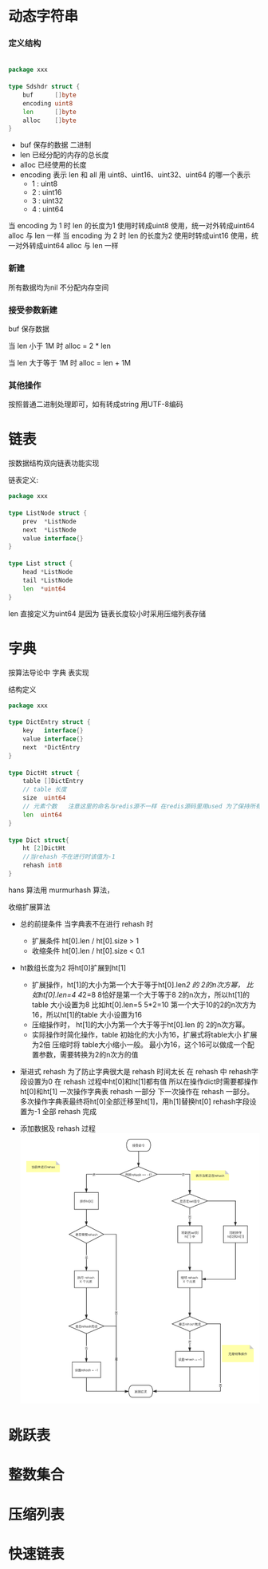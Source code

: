 # 动态字符串

### 定义结构

```go
 
package xxx

type Sdshdr struct {
    buf      []byte
    encoding uint8
    len      []byte
    alloc    []byte
}

```
* buf 保存的数据 二进制
* len 已经分配的内存的总长度
* alloc 已经使用的长度
* encoding 表示 len 和 all 用 uint8、uint16、uint32、uint64 的哪一个表示 
   * 1 : uint8
   * 2 : uint16
   * 3 : uint32
   * 4 : uint64
  
当 encoding 为 1 时 len 的长度为1 使用时转成uint8 使用，统一对外转成uint64 alloc 与 len 一样
当 encoding 为 2 时 len 的长度为2 使用时转成uint16 使用，统一对外转成uint64 alloc 与 len 一样

### 新建

所有数据均为nil 不分配内存空间

### 接受参数新建

buf 保存数据

当 len 小于 1M 时 alloc = 2 * len

当 len 大于等于 1M 时 alloc = len + 1M

### 其他操作

按照普通二进制处理即可，如有转成string 用UTF-8编码

# 链表 

按数据结构双向链表功能实现

链表定义:
```go
package xxx

type ListNode struct {
    prev  *ListNode
    next  *ListNode
    value interface{}
}

type List struct {
    head *ListNode
    tail *ListNode
    len  *uint64
}
```
len 直接定义为uint64 是因为 链表长度较小时采用压缩列表存储

# 字典

按算法导论中 字典 表实现

结构定义
```go
package xxx

type DictEntry struct {
    key   interface{}
    value interface{}
    next  *DictEntry
}

type DictHt struct {
    table []DictEntry
    // table 长度
    size  uint64
    // 元素个数   注意这里的命名与redis源不一样 在redis源码里用used 为了保持所有数据结构保持一致
    len  uint64
}

type Dict struct{
    ht [2]DictHt
    //当rehash 不在进行时该值为-1
    rehash int8
}
```

hans 算法用 murmurhash 算法，

收缩扩展算法
* 总的前提条件 当字典表不在进行 rehash 时
  * 扩展条件 ht[0].len / ht[0].size > 1
  * 收缩条件 ht[0].len / ht[0].size < 0.1
* ht数组长度为2 将ht[0]扩展到ht[1]
  * 扩展操作，ht[1]的大小为第一个大于等于ht[0].len*2 的 2的n次方幂，
  比如ht[0].len=4 4*2=8 8恰好是第一个大于等于8 2的n次方，所以ht[1]的table 大小设置为8
  比如ht[0].len=5 5*2=10 第一个大于10的2的n次方为16，所以ht[1]的table 大小设置为16
  * 压缩操作时， ht[1]的大小为第一个大于等于ht[0].len 的 2的n次方幂。
  * 实际操作时简化操作，table 初始化的大小为16，扩展式将table大小 扩展为2倍 压缩时将 table大小缩小一般。
  最小为16，这个16可以做成一个配置参数，需要转换为2的n次方的值
  
* 渐进式 rehash
为了防止字典很大是 rehash 时间太长 
在 rehash 中 rehash字段设置为0
在 rehash 过程中ht[0]和ht[1]都有值 所以在操作dict时需要都操作ht[0]和ht[1]
一次操作字典表 rehash 一部分 下一次操作在 rehash 一部分。多次操作字典表最终将ht[0]全部迁移至ht[1]，用h[1]替换ht[0] 
rehash字段设置为-1 全部 rehash 完成

* 添加数据及 rehash 过程
![Image text](./images/字典rehash过程.png)



# 跳跃表

# 整数集合

# 压缩列表

# 快速链表
